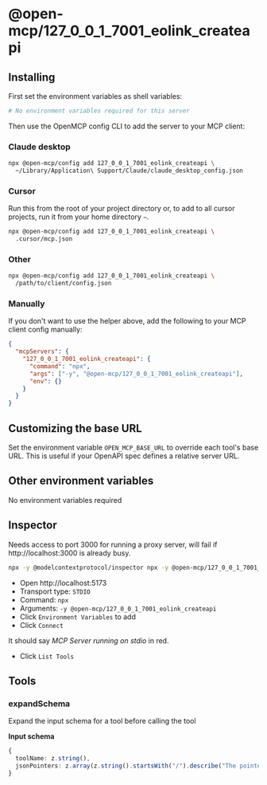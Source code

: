 # @open-mcp/127_0_0_1_7001_eolink_createapi

## Installing

First set the environment variables as shell variables:

```bash
# No environment variables required for this server
```

Then use the OpenMCP config CLI to add the server to your MCP client:

### Claude desktop

```bash
npx @open-mcp/config add 127_0_0_1_7001_eolink_createapi \
  ~/Library/Application\ Support/Claude/claude_desktop_config.json
```

### Cursor

Run this from the root of your project directory or, to add to all cursor projects, run it from your home directory `~`.

```bash
npx @open-mcp/config add 127_0_0_1_7001_eolink_createapi \
  .cursor/mcp.json
```

### Other

```bash
npx @open-mcp/config add 127_0_0_1_7001_eolink_createapi \
  /path/to/client/config.json
```

### Manually

If you don't want to use the helper above, add the following to your MCP client config manually:

```json
{
  "mcpServers": {
    "127_0_0_1_7001_eolink_createapi": {
      "command": "npx",
      "args": ["-y", "@open-mcp/127_0_0_1_7001_eolink_createapi"],
      "env": {}
    }
  }
}
```

## Customizing the base URL

Set the environment variable `OPEN_MCP_BASE_URL` to override each tool's base URL. This is useful if your OpenAPI spec defines a relative server URL.

## Other environment variables

No environment variables required

## Inspector

Needs access to port 3000 for running a proxy server, will fail if http://localhost:3000 is already busy.

```bash
npx -y @modelcontextprotocol/inspector npx -y @open-mcp/127_0_0_1_7001_eolink_createapi
```

- Open http://localhost:5173
- Transport type: `STDIO`
- Command: `npx`
- Arguments: `-y @open-mcp/127_0_0_1_7001_eolink_createapi`
- Click `Environment Variables` to add
- Click `Connect`

It should say _MCP Server running on stdio_ in red.

- Click `List Tools`

## Tools

### expandSchema

Expand the input schema for a tool before calling the tool

**Input schema**

```ts
{
  toolName: z.string(),
  jsonPointers: z.array(z.string().startsWith("/").describe("The pointer to the JSON schema object which needs expanding")).describe("A list of JSON pointers"),
}
```
